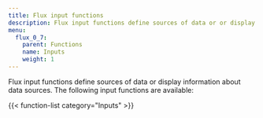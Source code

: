 ```yaml
---
title: Flux input functions
description: Flux input functions define sources of data or or display information about data sources.
menu:
  flux_0_7:
    parent: Functions
    name: Inputs
    weight: 1
---
```


Flux input functions define sources of data or display information about data sources.
The following input functions are available:

{{< function-list category="Inputs" >}}
